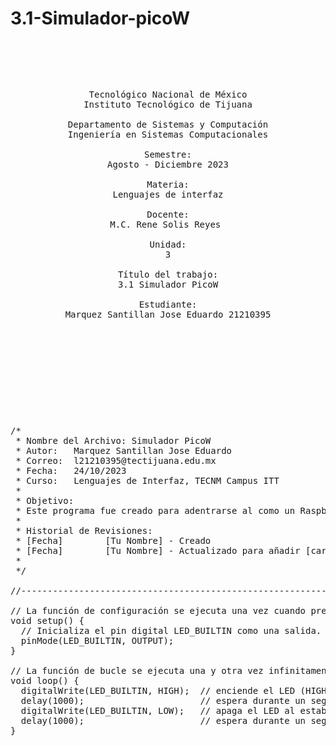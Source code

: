 # 3.1-Simulador-picoW

<pre>

	<p align=center>

Tecnológico Nacional de México
Instituto Tecnológico de Tijuana

Departamento de Sistemas y Computación
Ingeniería en Sistemas Computacionales

Semestre:
Agosto - Diciembre 2023

Materia:
Lenguajes de interfaz

Docente:
M.C. Rene Solis Reyes 

Unidad:
3

Título del trabajo:
3.1 Simulador PicoW

Estudiante:
Marquez Santillan Jose Eduardo 21210395

	</p>

</pre>

<pre>

	<p align=left>

/*
 * Nombre del Archivo: Simulador PicoW
 * Autor:   Marquez Santillan Jose Eduardo
 * Correo:  l21210395@tectijuana.edu.mx
 * Fecha:   24/10/2023
 * Curso:   Lenguajes de Interfaz, TECNM Campus ITT
 * 
 * Objetivo:
 * Este programa fue creado para adentrarse al como un Raspberry Pi pico W realiza un hola mundo con blink.
 *
 * Historial de Revisiones:
 * [Fecha]        [Tu Nombre] - Creado
 * [Fecha]        [Tu Nombre] - Actualizado para añadir [característica/corrección]
 *
 */
		
//-------------------------------------------------------------------------------------------------------------------------------------------------
		
// La función de configuración se ejecuta una vez cuando presionas el botón de reinicio o enciendes la placa.
void setup() {
  // Inicializa el pin digital LED_BUILTIN como una salida.
  pinMode(LED_BUILTIN, OUTPUT);
}

// La función de bucle se ejecuta una y otra vez infinitamente.
void loop() {
  digitalWrite(LED_BUILTIN, HIGH);  // enciende el LED (HIGH es el nivel de voltaje)
  delay(1000);                      // espera durante un segundo
  digitalWrite(LED_BUILTIN, LOW);   // apaga el LED al establecer el voltaje en LOW
  delay(1000);                      // espera durante un segundo
}
